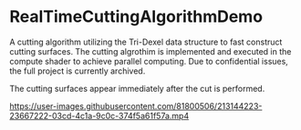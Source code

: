# RealTimeCuttingAlgorithmDemo
A cutting algorithm utilizing the Tri-Dexel data structure to fast construct cutting surfaces. The cutting algrothim is implemented and executed in the compute shader to achieve parallel computing. Due to confidential issues, the full project is currently archived.


The cutting surfaces appear immediately after the cut is performed.

https://user-images.githubusercontent.com/81800506/213144223-23667222-03cd-4c1a-9c0c-374f5a61f57a.mp4

